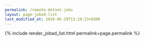 ```yaml
---
permalink: /remote-dotnet-jobs
layout: page-jobad-list
last_modified_at: 2018-05-29T12:19:23+0300
---
```

{% include render_jobad_list.html permalink=page.permalink %}
